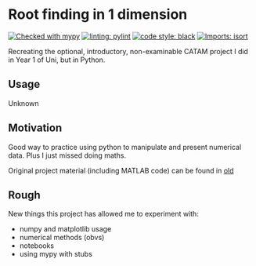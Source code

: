 # Root finding in 1 dimension

[![Checked with mypy](http://www.mypy-lang.org/static/mypy_badge.svg)](http://mypy-lang.org/)
[![linting: pylint](https://img.shields.io/badge/linting-pylint-yellowgreen)](https://github.com/PyCQA/pylint)
[![code style: black](https://img.shields.io/badge/code%20style-black-000000.svg)](https://github.com/ambv/black)
[![Imports: isort](https://img.shields.io/badge/%20imports-isort-%231674b1?style=flat&labelColor=ef8336)](https://pycqa.github.io/isort/)

Recreating the optional, introductory, non-examinable CATAM project I did in Year 1 of Uni, but in Python.

## Usage

Unknown

## Motivation

Good way to practice using python to manipulate and present numerical data. Plus I just missed doing maths.

Original project material (including MATLAB code) can be found in [old](old/)

## Rough

New things this project has allowed me to experiment with:
* numpy and matplotlib usage
* numerical methods (obvs)
* notebooks
* using mypy with stubs
